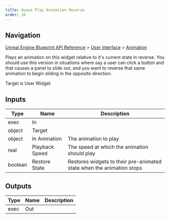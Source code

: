 ```yaml
---
title: Queue Play Animation Reverse
order: 16
---
```

## Navigation

[Unreal Engine Blueprint API Reference](https://dev.epicgames.com/documentation/en-us/unreal-engine/BlueprintAPI) > [User Interface](https://dev.epicgames.com/documentation/en-us/unreal-engine/BlueprintAPI/UserInterface) > [Animation](https://dev.epicgames.com/documentation/en-us/unreal-engine/BlueprintAPI/UserInterface/Animation)

Plays an animation on this widget relative to it's current state in reverse. You should use this version in situations where
say a user can click a button and that causes a panel to slide out, and you want to reverse that same animation to begin sliding
in the opposite direction.

Target is User Widget

## Inputs

| Type | Name | Description |
| --- | --- | --- |
| exec | In |  |
| object | Target |  |
| object | In Animation | The animation to play |
| real | Playback Speed | The speed at which the animation should play |
| boolean | Restore State | Restores widgets to their pre-animated state when the animation stops |

## Outputs

| Type | Name | Description |
| --- | --- | --- |
| exec | Out |  |

